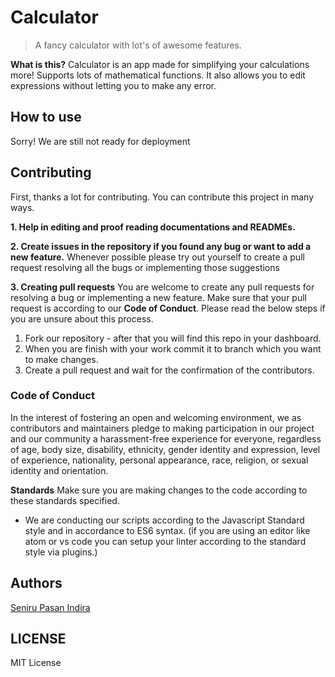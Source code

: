
# Calculator

> A fancy calculator with lot's of awesome features.

**What is this?**
Calculator is an app made for simplifying your calculations more! Supports lots of mathematical functions. It also allows you to edit expressions without letting you to make any error.
## How to use
Sorry! We are still not ready for deployment

## Contributing
First, thanks a lot for contributing. You can contribute this project in many ways.

 **1. Help in editing and proof reading documentations and READMEs.**
 
 **2. Create issues in the repository if you found any bug or want to add a new feature.** Whenever possible please try out yourself to create a pull request resolving all the bugs or implementing those suggestions
 
 **3.  Creating pull requests**
 You are welcome to create any pull requests for resolving a bug or implementing a new feature. Make sure that your pull request is according to our **Code of Conduct**.  Please read the below steps if you are unsure about this process.

 1. Fork our repository - after that you will find this repo in your dashboard. 
 2. When you are finish with your work commit it to branch which you want to make changes.
 3. Create a pull request and wait for the confirmation of the contributors.  

### Code of Conduct
In the interest of fostering an open and welcoming environment, we as contributors and maintainers pledge to making participation in our project and our community a harassment-free experience for everyone, regardless of age, body size, disability, ethnicity, gender identity and expression, level of experience, nationality, personal appearance, race, religion, or sexual identity and orientation.

**Standards**
Make sure you are making changes to the code according to these standards specified.

 - We are conducting our scripts according to the Javascript Standard  style and in accordance to ES6 syntax. (if you are using an editor like atom or vs code you can setup your linter according to the standard style via plugins.)

## Authors 
[Seniru Pasan Indira](https://github.com/Seniru/)

## LICENSE 
MIT License 
